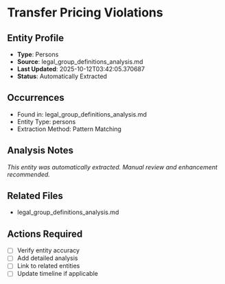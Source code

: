 # Transfer Pricing Violations

## Entity Profile
- **Type**: Persons
- **Source**: legal_group_definitions_analysis.md
- **Last Updated**: 2025-10-12T03:42:05.370687
- **Status**: Automatically Extracted

## Occurrences
- Found in: legal_group_definitions_analysis.md
- Entity Type: persons
- Extraction Method: Pattern Matching

## Analysis Notes
*This entity was automatically extracted. Manual review and enhancement recommended.*

## Related Files
- legal_group_definitions_analysis.md

## Actions Required
- [ ] Verify entity accuracy
- [ ] Add detailed analysis
- [ ] Link to related entities
- [ ] Update timeline if applicable
